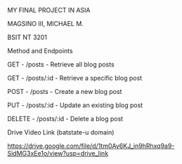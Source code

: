 MY FINAL PROJECT IN ASIA

MAGSINO III, MICHAEL M.

BSIT NT 3201

Method and Endpoints

GET - /posts - Retrieve all blog posts

GET - /posts/:id - Retrieve a specific blog post

POST - /posts - Create a new blog post

PUT - /posts/:id - Update an existing blog post

DELETE - /posts/:id - Delete a blog post

Drive Video Link (batstate-u domain)

https://drive.google.com/file/d/1tm0Ay6KJ_in9hRhxq9a9-SidMG3xEe1o/view?usp=drive_link
